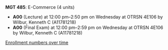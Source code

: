 **MGT 485**: E-Commerce (4 units)

- **A00** (Lecture) at 12:00 pm–2:50 pm on Wednesday at OTRSN 4E106 by Wilbur, Kenneth C (A11781218)
- **A00** (Final Exam) at 12:00 pm–2:59 pm on Wednesday at OTRSN 4E106 by Wilbur, Kenneth C (A11781218)

[Enrollment numbers over time](./MGT485.tsv)
